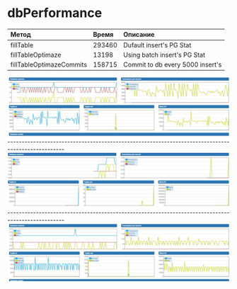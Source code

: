 # dbPerformance
|Метод|Время|Описание|
|:---|:---|:---|
|fillTable|293460| Dufault insert's PG Stat|
|fillTableOptimaze|13198| Using batch insert's PG Stat|
|fillTableOptimazeCommits|158715| Commit to db every 5000 insert's|
</a>


![Dufault](https://github.com/evgenyv13/dbPerformance/blob/master/images/fillTable.jpg)</a>
--------------------------------------------------------------------------------------------------</a>
![Batch](https://github.com/evgenyv13/dbPerformance/blob/master/images/fillTableOptimazeBatch.jpg)</a>
--------------------------------------------------------------------------------------------------</a>
![Batch](https://github.com/evgenyv13/dbPerformance/blob/master/images/fillTableOptimazeCommits.jpg)</a>
